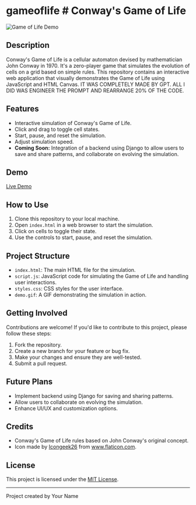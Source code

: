# gameoflife # Conway's Game of Life

![Game of Life Demo](demo.gif)

## Description

Conway's Game of Life is a cellular automaton devised by mathematician John Conway in 1970. It's a zero-player game that simulates the evolution of cells on a grid based on simple rules. This repository contains an interactive web application that visually demonstrates the Game of Life using JavaScript and HTML Canvas.
IT WAS COMPLETELY MADE BY GPT. ALL I DID WAS ENGINEER THE PROMPT AND REARRANGE 20% OF THE CODE. 

## Features

- Interactive simulation of Conway's Game of Life.
- Click and drag to toggle cell states.
- Start, pause, and reset the simulation.
- Adjust simulation speed.
- **Coming Soon:** Integration of a backend using Django to allow users to save and share patterns, and collaborate on evolving the simulation.

## Demo

[Live Demo](https://your-demo-link-here.com)

## How to Use

1. Clone this repository to your local machine.
2. Open `index.html` in a web browser to start the simulation.
3. Click on cells to toggle their state.
4. Use the controls to start, pause, and reset the simulation.

## Project Structure

- `index.html`: The main HTML file for the simulation.
- `script.js`: JavaScript code for simulating the Game of Life and handling user interactions.
- `styles.css`: CSS styles for the user interface.
- `demo.gif`: A GIF demonstrating the simulation in action.

## Getting Involved

Contributions are welcome! If you'd like to contribute to this project, please follow these steps:

1. Fork the repository.
2. Create a new branch for your feature or bug fix.
3. Make your changes and ensure they are well-tested.
4. Submit a pull request.

## Future Plans

- Implement backend using Django for saving and sharing patterns.
- Allow users to collaborate on evolving the simulation.
- Enhance UI/UX and customization options.

## Credits

- Conway's Game of Life rules based on John Conway's original concept.
- Icon made by [Icongeek26](https://www.flaticon.com/authors/icongeek26) from www.flaticon.com.

## License

This project is licensed under the [MIT License](LICENSE).

---
Project created by Your Name


